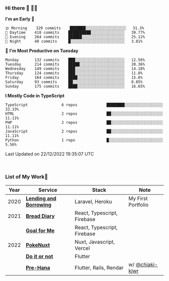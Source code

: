 ### Hi there 👋 🧑‍💻



<!--START_SECTION:waka-->
**I'm an Early 🐤** 

```text
🌞 Morning    329 commits    ███████░░░░░░░░░░░░░░░░░░   31.3% 
🌆 Daytime    418 commits    ██████████░░░░░░░░░░░░░░░   39.77% 
🌃 Evening    264 commits    ██████░░░░░░░░░░░░░░░░░░░   25.12% 
🌙 Night      40 commits     █░░░░░░░░░░░░░░░░░░░░░░░░   3.81%

```
📅 **I'm Most Productive on Tuesday** 

```text
Monday       132 commits    ███░░░░░░░░░░░░░░░░░░░░░░   12.56% 
Tuesday      214 commits    █████░░░░░░░░░░░░░░░░░░░░   20.36% 
Wednesday    149 commits    ███░░░░░░░░░░░░░░░░░░░░░░   14.18% 
Thursday     124 commits    ███░░░░░░░░░░░░░░░░░░░░░░   11.8% 
Friday       164 commits    ████░░░░░░░░░░░░░░░░░░░░░   15.6% 
Saturday     93 commits     ██░░░░░░░░░░░░░░░░░░░░░░░   8.85% 
Sunday       175 commits    ████░░░░░░░░░░░░░░░░░░░░░   16.65%

```


**I Mostly Code in TypeScript** 

```text
TypeScript               6 repos             ████████░░░░░░░░░░░░░░░░░   33.33% 
HTML                     2 repos             ██░░░░░░░░░░░░░░░░░░░░░░░   11.11% 
PHP                      2 repos             ██░░░░░░░░░░░░░░░░░░░░░░░   11.11% 
JavaScript               2 repos             ██░░░░░░░░░░░░░░░░░░░░░░░   11.11% 
Python                   1 repo              █░░░░░░░░░░░░░░░░░░░░░░░░   5.56%

```



 Last Updated on 22/12/2022 19:35:07 UTC
<!--END_SECTION:waka-->


<br />

### List of My Work🚀

| Year | Service | Stack | Note |
|--|--|--|--|
| 2020 | [**Lending and Borrowing**](https://lending-and-borrowing.herokuapp.com/) | Laravel, Heroku | My First Portfolio |
| 2021 | [**Bread Diary**](https://bread-diary-web.web.app/) | React, Typescript, Firebase | |
|  | [**Goal for Me**](https://goal-for-me.web.app/) | React, Typescript, Firebase | |
| 2022 | [**PokeNuxt**](https://pokenuxt.vercel.app/) | Nuxt, Javascript, Vercel | |
|  | [**Do it or not**](https://apps.apple.com/jp/app/do-it-or-not/id1613818865) | Flutter | |
|  | [**Pre-Hana**](https://apps.apple.com/us/app/%E3%83%97%E3%83%AA%E8%8A%B1-%E7%B5%90%E5%A9%9A%E5%BC%8F%E6%BA%96%E5%82%99%E3%81%AB%E7%89%B9%E5%8C%96%E3%81%97%E3%81%9Ftodo%E7%AE%A1%E7%90%86%E3%82%A2%E3%83%97%E3%83%AA/id1639773221) | Flutter, Rails, Rendar | w/ [@chiaki-kjwr](https://github.com/chiaki-kjwr) |
